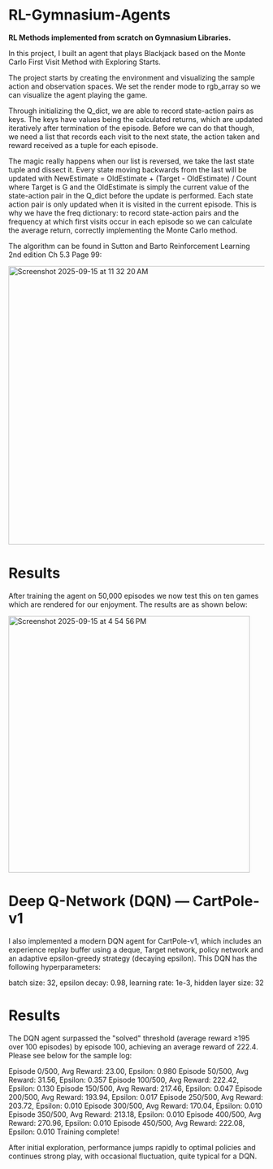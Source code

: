 # RL-Gymnasium-Agents
**RL Methods implemented from scratch on Gymnasium Libraries.**

In this project, I built an agent that plays Blackjack based on the Monte Carlo First Visit Method with Exploring Starts.

The project starts by creating the environment and visualizing the sample action and observation spaces. We set the render mode to rgb_array so we can visualize the agent playing the game.

Through initializing the Q_dict, we are able to record state-action pairs as keys. The keys have values being the calculated returns, which are updated iteratively after termination of the episode. Before we can do that though, we need a list that records each visit to the next state, the action taken and reward received as a tuple for each episode. 

The magic really happens when our list is reversed, we take the last state tuple and dissect it. Every state moving backwards from the last will be updated with NewEstimate = OldEstimate + (Target - OldEstimate) / Count where Target is G and the OldEstimate is simply the current value of the state-action pair in the Q_dict before the update is performed. Each state action pair is only updated when it is visited in the current episode. This is why we have the freq dictionary: to record state-action pairs and the frequency at which first visits occur in each episode so we can calculate the average return, correctly implementing the Monte Carlo method.

The algorithm can be found in Sutton and Barto Reinforcement Learning 2nd edition Ch 5.3 Page 99: 

<img width="1049" height="548" alt="Screenshot 2025-09-15 at 11 32 20 AM" src="https://github.com/user-attachments/assets/d8c2d299-2f1b-4a44-a0e6-b80a00a24dfa" />

# Results

After training the agent on 50,000 episodes we now test this on ten games which are rendered for our enjoyment. The results are as shown below: 


<img width="475" height="505" alt="Screenshot 2025-09-15 at 4 54 56 PM" src="https://github.com/user-attachments/assets/4995b975-3282-4f69-9eaa-3d7832ece8f1" />


# **Deep Q-Network (DQN) — CartPole-v1**

I also implemented a modern DQN agent for CartPole-v1, which includes an experience replay buffer using a deque, Target network, policy network and an adaptive epsilon-greedy strategy (decaying epsilon). This DQN has the following hyperparameters:

batch size: 32, epsilon decay: 0.98, learning rate: 1e-3, hidden layer size: 32

# Results

The DQN agent surpassed the "solved" threshold (average reward ≥195 over 100 episodes) by episode 100, achieving an average reward of 222.4. Please see below for the sample log:

Episode 0/500, Avg Reward: 23.00, Epsilon: 0.980
Episode 50/500, Avg Reward: 31.56, Epsilon: 0.357
Episode 100/500, Avg Reward: 222.42, Epsilon: 0.130
Episode 150/500, Avg Reward: 217.46, Epsilon: 0.047
Episode 200/500, Avg Reward: 193.94, Epsilon: 0.017
Episode 250/500, Avg Reward: 203.72, Epsilon: 0.010
Episode 300/500, Avg Reward: 170.04, Epsilon: 0.010
Episode 350/500, Avg Reward: 213.18, Epsilon: 0.010
Episode 400/500, Avg Reward: 270.96, Epsilon: 0.010
Episode 450/500, Avg Reward: 222.08, Epsilon: 0.010
Training complete!

After initial exploration, performance jumps rapidly to optimal policies and continues strong play, with occasional fluctuation, quite typical for a DQN.
